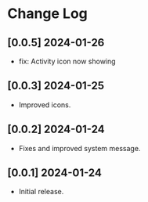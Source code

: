 # Change Log

## [0.0.5] 2024-01-26
- fix: Activity icon now showing

## [0.0.3] 2024-01-25

- Improved icons.

## [0.0.2] 2024-01-24

- Fixes and improved system message.

## [0.0.1] 2024-01-24

- Initial release.